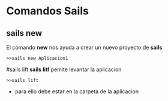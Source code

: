# Comandos Sails
## sails new 

El comando **new** nos ayuda a crear un nuevo proyecto de 
**sails**
```
>>sails new Aplicacion1
```

#sails lift
**sails litf** pemite levantar la aplicacion 
```
>>sails lift
```

- para ello debe estar en la carpeta de la aplicacion